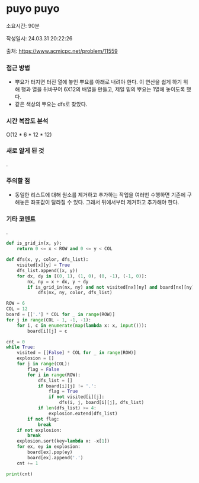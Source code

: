 # puyo puyo

소요시간: 90분

작성일시: 24.03.31 20:22:26

출처: https://www.acmicpc.net/problem/11559

### 접근 방법
- 뿌요가 터지면 터진 열에 놓인 뿌요를 아래로 내려야 한다. 이 연산을 쉽게 하기 위해 행과 열을 뒤바꾸어 6X12의 배열을 만들고, 제일 밑의 뿌요는 1열에 놓이도록 했다.
- 같은 색상의 뿌요는 dfs로 찾았다.

### 시간 복잡도 분석
O(12 * 6 * 12 * 12)

### 새로 알게 된 것
.

### 주의할 점
- 동일한 리스트에 대해 원소를 제거하고 추가하는 작업을 여러번 수행하면 기존에 구해놓은 좌표값이 달라질 수 있다. 그래서 뒤에서부터 제거하고 추가해야 한다.

### 기타 코멘트
.

```python
def is_grid_in(x, y):
    return 0 <= x < ROW and 0 <= y < COL

def dfs(x, y, color, dfs_list):
    visited[x][y] = True
    dfs_list.append((x, y))
    for dx, dy in [(0, 1), (1, 0), (0, -1), (-1, 0)]:
        nx, ny = x + dx, y + dy
        if is_grid_in(nx, ny) and not visited[nx][ny] and board[nx][ny] == color:
            dfs(nx, ny, color, dfs_list)

ROW = 6
COL = 12
board = [['.'] * COL for _ in range(ROW)]
for j in range(COL - 1, -1, -1):
    for i, c in enumerate(map(lambda x: x, input())):
        board[i][j] = c

cnt = 0
while True:
    visited = [[False] * COL for _ in range(ROW)]
    explosion = []
    for j in range(COL):
        flag = False
        for i in range(ROW):
            dfs_list = []
            if board[i][j] != '.':
                flag = True
                if not visited[i][j]:
                    dfs(i, j, board[i][j], dfs_list)
            if len(dfs_list) >= 4:
                explosion.extend(dfs_list)
        if not flag:
            break
    if not explosion:
        break
    explosion.sort(key=lambda x: -x[1])
    for ex, ey in explosion:
        board[ex].pop(ey)
        board[ex].append('.')
    cnt += 1

print(cnt)

```
